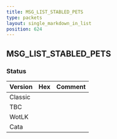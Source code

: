 ```yaml
---
title: MSG_LIST_STABLED_PETS
type: packets
layout: single_markdown_in_list
position: 624
---
```


## MSG_LIST_STABLED_PETS

### Status

Version | Hex | Comment
---------- | ---------- | ---------- 
Classic |  |  
TBC |  |  
WotLK |  |  
Cata |  |  
